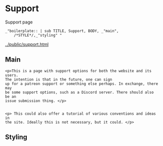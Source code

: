 # Support


Support page

    _"boilerplate:: | sub TITLE, Support, BODY, _"main",
        /*STYLE*/,_"styling" " 

[../public/support.html](# "save:")


## Main

    <p>This is a page with support options for both the website and its users.
    The intention is that in the future, one can sign
    up for a patreon support or something else perhaps. In exchange, there may
    be some support options, such as a Discord server. There should also be an
    issue submission thing. </p>


    <p> This could also offer a tutorial of various conventions and ideas in
    the site. Ideally this is not necessary, but it could. </p>

## Styling
